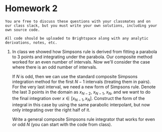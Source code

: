 # Homework 2

```{note}
You are free to discuss these questions with your classmates and on
our class slack, but you must write your own solutions, including your
own source code.

All code should be uploaded to Brightspace along with any analytic
derivations, notes, etc.
```


1. In class we showed how Simpsons rule is derived from fitting a
   parabola to 3 points and integrating under the parabola.  Our
   composite method worked for an even number of intervals.  Now we'll
   consider the case where there is an odd number of intervals.
   
   If $N$ is odd, then we can use the standard composite Simpsons
   integration method for the first $N-1$ intervals (treating them in
   pairs).  For the very last interval, we need a new form of Simpsons
   rule.  Denote the last 3 points in the domain as $x_{N-2}$,
   $x_{N-1}$, $x_N$, and we want to do the final integration over $x
   \in [x_{N-1}, x_N]$.  Construct the form of the integral in this
   case by using the same parabolic interpolant, but now only
   integrating over the right half of it.
   
   Write a general composite Simpsons rule integrator that works for
   even or odd $N$ (you can start with the code from class).
   
   
